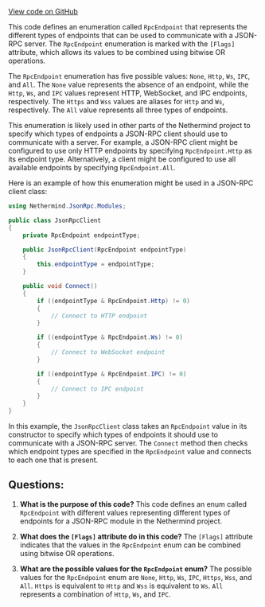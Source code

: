 [View code on GitHub](https://github.com/NethermindEth/nethermind/src/Nethermind/Nethermind.JsonRpc/Modules/RpcEndpoint.cs)

This code defines an enumeration called `RpcEndpoint` that represents the different types of endpoints that can be used to communicate with a JSON-RPC server. The `RpcEndpoint` enumeration is marked with the `[Flags]` attribute, which allows its values to be combined using bitwise OR operations.

The `RpcEndpoint` enumeration has five possible values: `None`, `Http`, `Ws`, `IPC`, and `All`. The `None` value represents the absence of an endpoint, while the `Http`, `Ws`, and `IPC` values represent HTTP, WebSocket, and IPC endpoints, respectively. The `Https` and `Wss` values are aliases for `Http` and `Ws`, respectively. The `All` value represents all three types of endpoints.

This enumeration is likely used in other parts of the Nethermind project to specify which types of endpoints a JSON-RPC client should use to communicate with a server. For example, a JSON-RPC client might be configured to use only HTTP endpoints by specifying `RpcEndpoint.Http` as its endpoint type. Alternatively, a client might be configured to use all available endpoints by specifying `RpcEndpoint.All`.

Here is an example of how this enumeration might be used in a JSON-RPC client class:

```csharp
using Nethermind.JsonRpc.Modules;

public class JsonRpcClient
{
    private RpcEndpoint endpointType;

    public JsonRpcClient(RpcEndpoint endpointType)
    {
        this.endpointType = endpointType;
    }

    public void Connect()
    {
        if ((endpointType & RpcEndpoint.Http) != 0)
        {
            // Connect to HTTP endpoint
        }

        if ((endpointType & RpcEndpoint.Ws) != 0)
        {
            // Connect to WebSocket endpoint
        }

        if ((endpointType & RpcEndpoint.IPC) != 0)
        {
            // Connect to IPC endpoint
        }
    }
}
```

In this example, the `JsonRpcClient` class takes an `RpcEndpoint` value in its constructor to specify which types of endpoints it should use to communicate with a JSON-RPC server. The `Connect` method then checks which endpoint types are specified in the `RpcEndpoint` value and connects to each one that is present.
## Questions: 
 1. **What is the purpose of this code?** 
This code defines an enum called `RpcEndpoint` with different values representing different types of endpoints for a JSON-RPC module in the Nethermind project.

2. **What does the `[Flags]` attribute do in this code?** 
The `[Flags]` attribute indicates that the values in the `RpcEndpoint` enum can be combined using bitwise OR operations.

3. **What are the possible values for the `RpcEndpoint` enum?** 
The possible values for the `RpcEndpoint` enum are `None`, `Http`, `Ws`, `IPC`, `Https`, `Wss`, and `All`. `Https` is equivalent to `Http` and `Wss` is equivalent to `Ws`. `All` represents a combination of `Http`, `Ws`, and `IPC`.